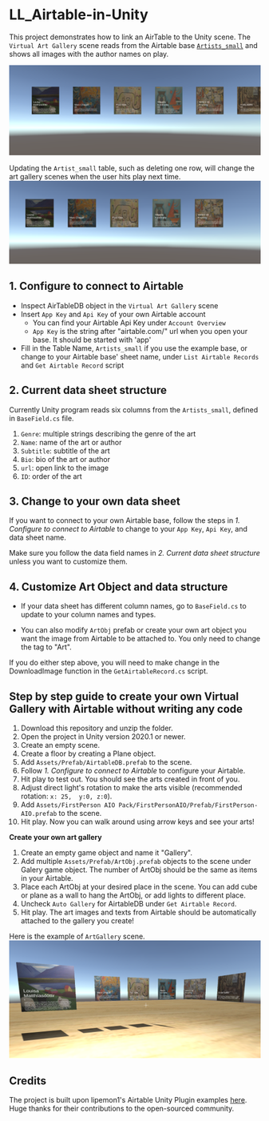 # LL_Airtable-in-Unity

This project demonstrates how to link an AirTable to the Unity scene. 
The `Virtual Art Gallery` scene reads from the Airtable base [`Artists_small`](https://airtable.com/appV5LgA8wXE1FnXZ/tbl6BD4rsBZ4ma5nw/viwbGD5PDBeyGNfSO?blocks=hide) and shows all images with the author names 
on play.

![alt text](/Screenshot/Capture.PNG)

Updating the `Artist_small` table, such as deleting one row, will change the art gallery scenes when the user hits play next time.
![alt text](/Screenshot/CaptureAfter.PNG)

## 1. Configure to connect to Airtable
* Inspect AirTableDB object in the `Virtual Art Gallery` scene
* Insert `App Key` and `Api Key` of your own Airtable account
    * You can find your Airtable Api Key under `Account Overview`
    * `App Key` is the string after "airtable.com/" url when you open your base. It should be started with 'app'
* Fill in the Table Name, `Artists_small` if you use the example base, or change to your Airtable base' sheet name, under `List Airtable Records` and `Get Airtable Record` script

## 2. Current data sheet structure
Currently Unity program reads  six columns from the `Artists_small`, defined in `BaseField.cs` file.
1. `Genre`: multiple strings describing the genre of the art
2. `Name`: name of the art or author
3. `Subtitle`: subtitle of the art
4. `Bio`: bio of the art or author
5. `url`: open link to the image
6. `ID`: order of the art


## 3. Change to your own data sheet
If you want to connect to your own Airtable base, follow the steps in *1. Configure to connect to Airtable* to change to your
`App Key`, `Api Key`, and data sheet name.

Make sure you follow the data field names in *2. Current data sheet structure* unless you want to customize them.


## 4. Customize Art Object and data structure
* If your data sheet has different column names, go to `BaseField.cs` to update to your column names and types.

* You can also modify `ArtObj` prefab or create your own art object you want the image from Airtable to be attached to. You only need to change the tag to "Art".

If you do either step above, you will need to make change in the DownloadImage function in the `GetAirtableRecord.cs` script.

## Step by step guide to create your own Virtual Gallery with Airtable without writing any code
1. Download this repository and unzip the folder.
2. Open the project in Unity version 2020.1 or newer.
3. Create an empty scene.
4. Create a floor by creating a Plane object.
5. Add `Assets/Prefab/AirtableDB.prefab` to the scene.
6. Follow *1. Configure to connect to Airtable* to configure your Airtable.
7. Hit play to test out. You should see the arts created in front of you.
8. Adjust direct light's rotation to make the arts visible (recommended rotation: `x: 25,  y:0, z:0`).
9. Add `Assets/FirstPerson AIO Pack/FirstPersonAIO/Prefab/FirstPerson-AIO.prefab` to the scene.
10. Hit play. Now you can walk around using arrow keys and see your arts!

**Create your own art gallery**
1. Create an empty game object and name it "Gallery".
2. Add multiple `Assets/Prefab/ArtObj.prefab` objects to the scene under Galery game object. The number of ArtObj should be the same as items in your Airtable.
3. Place each ArtObj at your desired place in the scene. You can add cube or plane as a wall to hang the ArtObj, or add lights to different place.
4. Uncheck `Auto Gallery` for AirtableDB under `Get Airtable Record`.
5. Hit play. The art images and texts from Airtable should be automatically attached to the gallery you create!
 
 Here is the example of `ArtGallery` scene.
 ![alt text](/Screenshot/Gallery.PNG)

## Credits
The project is built upon lipemon1's Airtable Unity Plugin examples [here](https://github.com/lipemon1/airtableunity). Huge thanks for their contributions to the open-sourced community.
